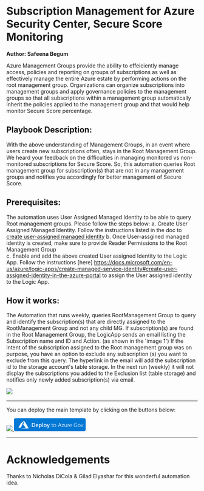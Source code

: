 # Subscription Management for Azure Security Center, Secure Score Monitoring
**Author: Safeena Begum**

Azure Management Groups provide the ability to effeiciently manage access, policies and reporting on groups of subscriptions as well as effectively manage the entire Azure estate by performing actions on the root management group. Organizations can organize subscriptions into management groups and apply governance policies to the management groups so that all subscriptions within a management group automatically inherit the policies applied to the management group and that would help monitor Secure Score percentage.

## Playbook Description: 
With the above understanding of Management Groups, in an event where users create new subscriptions often, stays in the Root Management Group. We heard your feedback on the difficulties in managing monitored vs non-monitored subscriptions for Secure Score. 
So, this automation queries Root management group for subscription(s) that are not in any management groups and notifies you accordingly for better management of Secure Score.

## Prerequisites: 
The automation uses User Assigned Managed Identity to be able to query Root management groups. Please follow the steps below:
a. Create User Assigned Managed Identity. Follow the instructions listed in the doc to [create user-assigned managed identity](https://docs.microsoft.com/en-us/azure/active-directory/managed-identities-azure-resources/how-to-manage-ua-identity-portal#create-a-user-assigned-managed-identity)
b. Once User-assgined managed identity is created, make sure to provide Reader Permissions to the Root Management Group  
c. Enable and add the above created User assigned Identity to the Logic App. Follow the instructions [here] https://docs.microsoft.com/en-us/azure/logic-apps/create-managed-service-identity#create-user-assigned-identity-in-the-azure-portal to assign the User assigned identity to the Logic App. 

## How it works: 
The Automation that runs weekly, queries RootManagement Group to query and identify the subscription(s) that are directly assigned to the RootManagement Group and not any child MG. 
If subscription(s) are found in the Root Management Group, the LogicApp sends an email listing the Subscription name and ID and Action. (as shown in the 'image 1')
If the intent of the subscription assigned to the Root management group was on purpose, you have an option to exclude any subscription (s) you want to exclude from this query. The hyperlink in the email will add the subscription id to the storage account's table storage. 
In the next run (weekly) it will not display the subscriptions you added to the Exclusion list (table storage) and notifies only newly added subscription(s) via email. 

![](https://github.com/Azure/Azure-Security-Center/blob/master/Workflow%20automation/SubscriptionManagement/Images/EmailOutput_Example.PNG)
***

You can deploy the main template by clicking on the buttons below:

<a href="https://portal.azure.com/#create/Microsoft.Template/uri/https://github.com/Azure/Azure-Security-Center/blob/master/Workflow%20automation/SubscriptionManagement/azuredeploy.json" target="_blank">
    <img src="https://aka.ms/deploytoazurebutton"/>
</a>
<a href="https://portal.azure.us/#create/Microsoft.Template/uri/https://github.com/Azure/Azure-Security-Center/blob/master/Workflow%20automation/SubscriptionManagement/azuredeploy.json" target="_blank">
<img src="https://raw.githubusercontent.com/Azure/azure-quickstart-templates/master/1-CONTRIBUTION-GUIDE/images/deploytoazuregov.png"/>
</a> 

***

# Acknowledgements
Thanks to Nicholas DiCola & Gilad Elyashar for this wonderful automation idea. <br>
